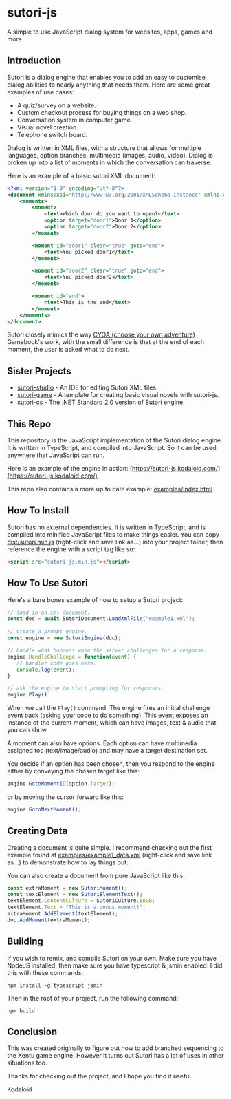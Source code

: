 # sutori-js

A simple to use JavaScript dialog system for websites, apps, games and more.



## Introduction

Sutori is a dialog engine that enables you to add an easy to customise dialog
abilities to nearly anything that needs them. Here are some great examples of
use cases:

- A quiz/survey on a website.
- Custom checkout process for buying things on a web shop.
- Conversation system in computer game.
- Visual novel creation.
- Telephone switch board.

Dialog is written in XML files, with a structure that allows for multiple
languages, option branches, multimedia (images, audio, video). Dialog is
broken up into a list of moments in which the conversation can traverse.

Here is an example of a basic sutori XML document:

```xml
<?xml version="1.0" encoding="utf-8"?>
<document xmlns:xsi="http://www.w3.org/2001/XMLSchema-instance" xmlns:xsd="http://www.w3.org/2001/XMLSchema">
	<moments>
		<moment>
			<text>Which door do you want to open?</text>
			<option target="door1">Door 1</option>
			<option target="door2">Door 2</option>
		</moment>

		<moment id="door1" clear="true" goto="end">
			<text>You picked door1</text>
		</moment>

		<moment id="door2" clear="true" goto="end">
			<text>You picked door2</text>
		</moment>

		<moment id="end">
			<text>This is the end</text>
		</moment>
	</moments>
</document>
```

Sutori closely mimics the way [CYOA (choose your own adventure)](https://en.wikipedia.org/wiki/Gamebook)
Gamebook's work, with the small difference is that at the end of each moment, the
user is asked what to do next.



## Sister Projects

- [sutori-studio](https://github.com/sutori-project/sutori-studio) - An IDE for editing Sutori XML files.
- [sutori-game](https://github.com/sutori-project/sutori-game) - A template for creating basic visual novels with sutori-js.
- [sutori-cs](https://github.com/sutori-project/sutori-cs) - The .NET Standard 2.0 version of Sutori engine.



## This Repo

This repository is the JavaScript implementation of the Sutori dialog engine.
It is written in TypeScript, and compiled into JavaScript. So it can be used
anywhere that JavaScript can run.

Here is an example of the engine in action: [https://sutori-js.kodaloid.com/](https://sutori-js.kodaloid.com/)

This repo also contains a more up to date example: [examples/index.html](https://raw.githubusercontent.com/sutori-project/sutori-js/main/examples/index.html)



## How To Install

Sutori has no external dependencies. It is written in TypeScript, and is
compiled into minified JavaScript files to make things easier. You can copy
[dist/sutori.min.js](https://raw.githubusercontent.com/sutori-project/sutori-js/main/dist/sutori.min.js) (right-click and save link as...) 
into your project folder, then reference the engine with a script tag like so:

```html
<script src="sutori-js.min.js"></script>
```



## How To Use Sutori

Here's a bare bones example of how to setup a Sutori project: 

```js
// load in an xml document.
const doc = await SutoriDocument.LoadXmlFile("example1.xml");
        
// create a prompt engine.
const engine = new SutoriEngine(doc);

// handle what happens when the server challenges for a response.
engine.HandleChallenge = function(event) {
   // handler code goes here.
   console.log(event);
}

// ask the engine to start prompting for responses.
engine.Play()
```

When we call the `Play()` command. The engine fires an initial challenge event
back (asking your code to do something). This event exposes an instance of the
current moment, which can have images, text & audio that you can show.

A moment can also have options. Each option can have multimedia assigned too
(text/image/audio) and may have a target destination set.

You decide if an option has been chosen, then you respond to the engine either
by conveying the chosen target like this:

```js
engine.GotoMomentID(option.Target);
```

or by moving the cursor forward like this:

```js
engine.GotoNextMoment();
```



## Creating Data

Creating a document is quite simple. I recommend checking out the first example
found at [examples/example1_data.xml](https://raw.githubusercontent.com/kodaloid/sutori-js/main/examples/example1_data.xml) (right-click and save link as...) to demonstrate how to lay things out.

You can also create a document from pure JavaScript like this:

```js
const extraMoment = new SutoriMoment();
const textElement = new SutoriElementText();
textElement.ContentCulture = SutoriCulture.EnGB;
textElement.Text = "This is a bonus moment!";
extraMoment.AddElement(textElement);
doc.AddMoment(extraMoment);
```





## Building

If you wish to remix, and compile Sutori on your own. Make sure you have NodeJS
installed, then make sure you have typescript & jsmin enabled. I did this with
these commands:

```
npm install -g typescript jsmin
```

Then in the root of your project, run the following command:

```
npm build
```



## Conclusion

This was created originally to figure out how to add branched sequencing to the
Xentu game engine. However it turns out Sutori has a lot of uses in other situations
too.

Thanks for checking out the project, and I hope you find it useful.

Kodaloid
